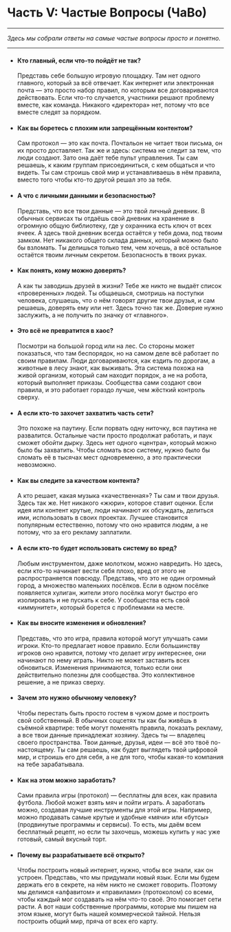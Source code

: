 # Часть V: Частые Вопросы (ЧаВо)

---

_Здесь мы собрали ответы на самые частые вопросы просто и понятно._

---

- #### Кто главный, если что-то пойдёт не так?

  Представь себе большую игровую площадку. Там нет одного главного, который за всё отвечает. Как интернет или электронная почта — это просто набор правил, по которым все договариваются действовать. Если что-то случается, участники решают проблему вместе, как команда. Никакого «директора» нет, потому что все вместе следят за порядком.

- #### Как вы боретесь с плохим или запрещённым контентом?

  Сам протокол — это как почта. Почтальон не читает твои письма, он их просто доставляет. Так же и здесь: система не следит за тем, что люди создают. Зато она даёт тебе пульт управления. Ты сам решаешь, к каким группам присоединиться, с кем общаться и что видеть. Ты сам строишь свой мир и устанавливаешь в нём правила, вместо того чтобы кто-то другой решал это за тебя.

- #### А что с личными данными и безопасностью?

  Представь, что все твои данные — это твой личный дневник. В обычных сервисах ты отдаёшь свой дневник на хранение в огромную общую библиотеку, где у охранника есть ключ от всех ячеек. А здесь твой дневник всегда остаётся у тебя дома, под твоим замком. Нет никакого общего склада данных, который можно было бы взломать. Ты делишься только тем, чем хочешь, а всё остальное остаётся твоим личным секретом. Безопасность в твоих руках.

- #### Как понять, кому можно доверять?

  А как ты заводишь друзей в жизни? Тебе же никто не выдаёт список «проверенных» людей. Ты общаешься, смотришь на поступки человека, слушаешь, что о нём говорят другие твои друзья, и сам решаешь, доверять ему или нет. Здесь точно так же. Доверие нужно заслужить, а не получить по значку от «главного».

- #### Это всё не превратится в хаос?

  Посмотри на большой город или на лес. Со стороны может показаться, что там беспорядок, но на самом деле всё работает по своим правилам. Люди договариваются, как ездить по дорогам, а животные в лесу знают, как выживать. Эта система похожа на живой организм, который сам находит порядок, а не на робота, который выполняет приказы. Сообщества сами создают свои правила, и это работает гораздо лучше, чем жёсткий контроль сверху.

- #### А если кто-то захочет захватить часть сети?

  Это похоже на паутину. Если порвать одну ниточку, вся паутина не развалится. Остальные части просто продолжат работать, и паук сможет обойти дырку. Здесь нет одного «центра», который можно было бы захватить. Чтобы сломать всю систему, нужно было бы сломать её в тысячах мест одновременно, а это практически невозможно.

- #### Как вы следите за качеством контента?

  А кто решает, какая музыка «качественная»? Ты сам и твои друзья. Здесь так же. Нет никакого «жюри», которое ставит оценки. Если идея или контент крутые, люди начинают их обсуждать, делиться ими, использовать в своих проектах. Лучшее становится популярным естественно, потому что оно нравится людям, а не потому, что за его рекламу заплатили.

- #### А если кто-то будет использовать систему во вред?

  Любым инструментом, даже молотком, можно навредить. Но здесь, если кто-то начинает вести себя плохо, вред от этого не распространяется повсюду. Представь, что это не один огромный город, а множество маленьких посёлков. Если в одном посёлке появляется хулиган, жители этого посёлка могут быстро его изолировать и не пускать к себе. У сообщества есть свой «иммунитет», который борется с проблемами на месте.

- #### Как вы вносите изменения и обновления?

  Представь, что это игра, правила которой могут улучшать сами игроки. Кто-то предлагает новое правило. Если большинству игроков оно нравится, потому что делает игру интереснее, они начинают по нему играть. Никто не может заставить всех обновиться. Изменения принимаются, только если они действительно полезны для сообщества. Это коллективное решение, а не приказ сверху.

- #### Зачем это нужно обычному человеку?

  Чтобы перестать быть просто гостем в чужом доме и построить свой собственный. В обычных соцсетях ты как бы живёшь в съёмной квартире: тебе могут поменять правила, показать рекламу, а все твои данные принадлежат хозяину. Здесь ты — владелец своего пространства. Твои данные, друзья, идеи — всё это твоё по-настоящему. Ты сам решаешь, как будет выглядеть твой цифровой мир, и строишь его для себя, а не для того, чтобы какая-то компания на тебе зарабатывала.

- #### Как на этом можно заработать?

  Сами правила игры (протокол) — бесплатны для всех, как правила футбола. Любой может взять мяч и пойти играть. А заработать можно, создавая лучшие инструменты для этой игры. Например, можно продавать самые крутые и удобные «мячи» или «бутсы» (продвинутые программы и сервисы). То есть, мы даём всем бесплатный рецепт, но если ты захочешь, можешь купить у нас уже готовый, самый вкусный торт.

- #### Почему вы разрабатываете всё открыто?

  Чтобы построить новый интернет, нужно, чтобы все знали, как он устроен. Представь, что мы придумали новый язык. Если мы будем держать его в секрете, на нём никто не сможет говорить. Поэтому мы делимся «алфавитом» и «правилами» (протоколом) со всеми, чтобы каждый мог создавать на нём что-то своё. Это помогает сети расти. А вот наши собственные программы, которые мы пишем на этом языке, могут быть нашей коммерческой тайной. Нельзя построить общий мир, пряча от всех его карту.